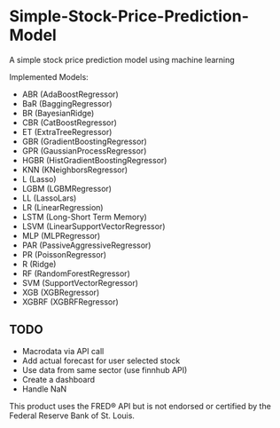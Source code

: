 # Simple-Stock-Price-Prediction-Model
A simple stock price prediction model using machine learning

Implemented Models:
* ABR (AdaBoostRegressor)
* BaR (BaggingRegressor)
* BR (BayesianRidge)
* CBR (CatBoostRegressor)
* ET (ExtraTreeRegressor)
* GBR (GradientBoostingRegressor)
* GPR (GaussianProcessRegressor)
* HGBR (HistGradientBoostingRegressor)
* KNN (KNeighborsRegressor)
* L (Lasso)
* LGBM (LGBMRegressor)
* LL (LassoLars)
* LR (LinearRegression)
* LSTM (Long-Short Term Memory)
* LSVM (LinearSupportVectorRegressor)
* MLP (MLPRegressor)
* PAR (PassiveAggressiveRegressor)
* PR (PoissonRegressor)
* R (Ridge)
* RF (RandomForestRegressor)
* SVM (SupportVectorRegressor)
* XGB (XGBRegressor)
* XGBRF (XGBRFRegressor)

## TODO

* Macrodata via API call
* Add actual forecast for user selected stock
* Use data from same sector (use finnhub API)
* Create a dashboard
* Handle NaN


This product uses the FRED® API but is not endorsed or certified by the Federal Reserve Bank of St. Louis.